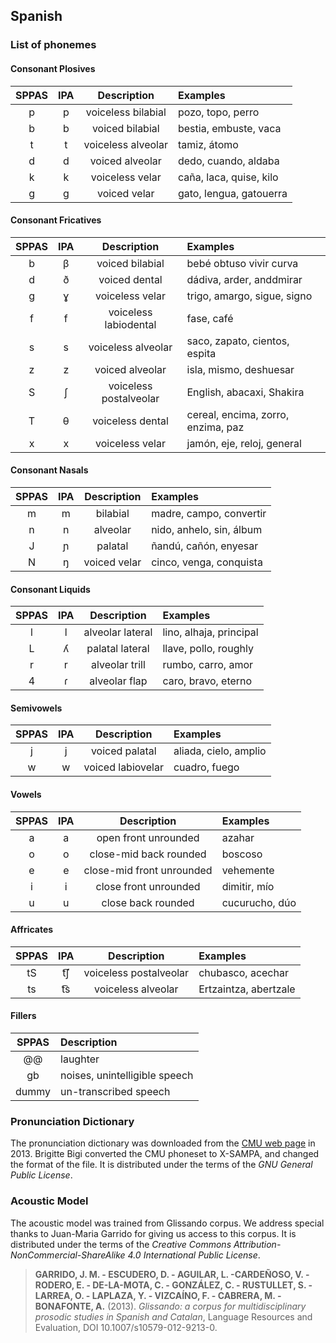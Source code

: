 ## Spanish

### List of phonemes

#### Consonant Plosives

| SPPAS |  IPA  | Description           | Examples                |
|:-----:|:-----:|:---------------------:|:------------------------|
|   p   |   p   | voiceless bilabial    | pozo, topo, perro       |
|   b   |   b   | voiced bilabial       | bestia, embuste, vaca   |
|   t   |   t   | voiceless alveolar    | tamiz, átomo            |
|   d   |   d   | voiced alveolar       | dedo, cuando, aldaba    |
|   k   |   k   | voiceless velar       | caña, laca, quise, kilo |
|   g   |   g   | voiced velar          | gato, lengua, gatouerra |


#### Consonant Fricatives

| SPPAS |  IPA  | Description            | Examples     |
|:-----:|:-----:|:----------------------:|:-------------|
|   b   |   β   | voiced bilabial        | bebé  obtuso  vivir  curva  |
|   d   |   ð   | voiced dental          | dádiva, arder, anddmirar      |
|   g   |   ɣ   | voiceless velar        | trigo, amargo, sigue, signo   |
|   f   |   f   | voiceless labiodental  | fase, café                    |
|   s   |   s   | voiceless alveolar     | saco, zapato, cientos, espita |
|   z   |   z   | voiced alveolar        | isla, mismo, deshuesar        |
|   S   |   ʃ   | voiceless postalveolar | English, abacaxi, Shakira     |
|   T   |   θ   | voiceless dental       | cereal, encima, zorro, enzima, paz |
|   x   |   x   | voiceless velar        | jamón, eje, reloj, general    |


#### Consonant Nasals

| SPPAS |  IPA  | Description            | Examples                  |
|:-----:|:-----:|:----------------------:|:--------------------------|
|   m   |   m   | bilabial               | madre, campo, convertir   |
|   n   |   n   | alveolar               | nido, anhelo, sin, álbum  |
|   J   |   ɲ   | palatal                | ñandú, cañón, enyesar     |
|   N   |   ŋ   | voiced velar           | cinco, venga, conquista   |


#### Consonant Liquids

| SPPAS |  IPA  | Description            | Examples  |
|:-----:|:-----:|:----------------------:|:----------|
|   l   |   l   | alveolar lateral       | lino, alhaja, principal |
|   L   |   ʎ   | palatal lateral        | llave, pollo, roughly   |
|   r   |   r   | alveolar trill         | rumbo, carro, amor      |
|   4   |   ɾ   | alveolar flap          | caro, bravo, eterno     |


#### Semivowels

| SPPAS |  IPA  | Description            | Examples              |
|:-----:|:-----:|:----------------------:|:----------------------|
|   j   |   j   | voiced palatal         | aliada, cielo, amplio |
|   w   |   w   | voiced labiovelar      | cuadro, fuego         | 


#### Vowels

| SPPAS |  IPA  | Description               | Examples        |
|:-----:|:-----:|:-------------------------:|:----------------|
|   a   |   a   | open front unrounded      | azahar          |
|   o   |   o   | close-mid back rounded    | boscoso         |
|   e   |   e   | close-mid front unrounded | vehemente       |
|   i   |   i   | close front unrounded     | dimitir, mío    |
|   u   |   u   | close back rounded        | cucurucho, dúo  |


#### Affricates

| SPPAS |  IPA  | Description               | Examples                |
|:-----:|:-----:|:-------------------------:|:------------------------|
|  tS   |  t͡ʃ   | voiceless postalveolar    | chubasco, acechar       |
|  ts   |  t͡s   | voiceless alveolar        | Ertzaintza, abertzale   |


#### Fillers

| SPPAS | Description                     | 
|:-----:|:--------------------------------|
| @@    |  laughter                       |
| gb    |  noises,  unintelligible speech |
| dummy |  un-transcribed speech          |


### Pronunciation Dictionary

The pronunciation dictionary was downloaded from the 
[CMU web page](http://www.speech.cs.cmu.edu/) in 2013. 
Brigitte Bigi converted the CMU phoneset to X-SAMPA, and changed the format
of the file.
It is distributed under the terms of the *GNU General Public License*.


### Acoustic Model

The acoustic model was trained from Glissando corpus. We address special
thanks to Juan-Maria Garrido for giving us access to this corpus.
It is distributed under the terms of the 
*Creative Commons Attribution-NonCommercial-ShareAlike 4.0 International Public License*.

>**GARRIDO, J. M. - ESCUDERO, D. - AGUILAR, L. -CARDEÑOSO, V. - RODERO, E. - DE-LA-MOTA, C. - GONZÁLEZ, C. - RUSTULLET, S. - LARREA, O. - LAPLAZA, Y. - VIZCAÍNO, F. - CABRERA, M. - BONAFONTE, A.** (2013).
>*Glissando: a corpus for multidisciplinary prosodic studies in Spanish and Catalan*,
>Language Resources and Evaluation, DOI 10.1007/s10579-012-9213-0.
